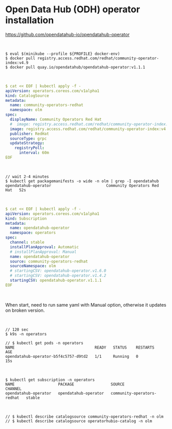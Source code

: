 # Open Data Hub (ODH) operator installation

https://github.com/opendatahub-io/opendatahub-operator

<br/>

```
$ eval $(minikube --profile ${PROFILE} docker-env)
$ docker pull registry.access.redhat.com/redhat/community-operator-index:v4.9
$ docker pull quay.io/opendatahub/opendatahub-operator:v1.1.1
```

<!-- <br/>

// looks next method is not working right now
https://dev.operatorhub.io/operator/opendatahub-operator -->

<br/>

```yaml
$ cat << EOF | kubectl apply -f -
apiVersion: operators.coreos.com/v1alpha1
kind: CatalogSource
metadata:
  name: community-operators-redhat
  namespace: olm
spec:
  displayName: Community Operators Red Hat
  #  image: registry.access.redhat.com/redhat/community-operator-index:v4.13
  image: registry.access.redhat.com/redhat/community-operator-index:v4.9
  publisher: RedHat
  sourceType: grpc
  updateStrategy:
    registryPoll:
      interval: 60m
EOF
```

<br/>

```
// wait 2-4 minutes
$ kubectl get packagemanifests -o wide -n olm | grep -I opendatahub
opendatahub-operator                        Community Operators Red Hat   52s
```

<br/>

```yaml
$ cat << EOF | kubectl apply -f -
apiVersion: operators.coreos.com/v1alpha1
kind: Subscription
metadata:
  name: opendatahub-operator
  namespace: operators
spec:
  channel: stable
  installPlanApproval: Automatic
  # installPlanApproval: Manual
  name: opendatahub-operator
  source: community-operators-redhat
  sourceNamespace: olm
  # startingCSV: opendatahub-operator.v1.6.0
  # startingCSV: opendatahub-operator.v1.4.2
  startingCSV: opendatahub-operator.v1.1.1
EOF
```

<br/>

When start, need to run same yaml with Manual option, otherwise it updates on broken version.

<br/>

```
// 120 sec
$ k9s -n operators

// $ kubectl get pods -n operators
NAME                                   READY   STATUS    RESTARTS   AGE
opendatahub-operator-b5f4c5757-d9td2   1/1     Running   0          15s
```

<!-- <br/>

```
// Обновление

$ export namespace=operators
// $ export ips=$(kubectl get ip -n ${namespace} | grep Manual | grep false | awk '{print $1}')
$ export ips=$(kubectl get ip -n ${namespace} | grep Automatic | grep true | awk '{print $1}')

$ for ip in $(echo $ips); do
 kubectl -n ${namespace} patch installplan ${ip} -p '{"spec":{"approved":false}}' --type merge
done
```

<br/>

```
$ kubectl get installplan -A
``` -->

<br/>

```
$ kubectl get subscription -n operators
NAME                   PACKAGE                SOURCE                       CHANNEL
opendatahub-operator   opendatahub-operator   community-operators-redhat   stable
```

<br/>

```
// $ kubectl describe catalogsource community-operators-redhat -n olm
// $ kubectl describe catalogsource operatorhubio-catalog -n olm
```

